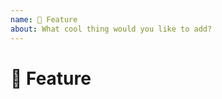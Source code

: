 ```yaml
---
name: 🌈 Feature
about: What cool thing would you like to add?
---
```


# 🌈 Feature

<!-- What is this feature? -->
<!-- How the feature should work? -->
<!-- You have examples or an idea how it can be implemented? -->